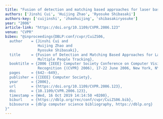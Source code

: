 ```yaml
---
title: "Fusion of detection and matching based approaches for laser based multiple people tracking"
authors: ['Jinshi Cui', 'Huijing Zhao', 'Ryosuke Shibasaki']
authors-key: ['cuijinshi', 'zhaohuijing', 'shibasakiryosuke']
year: "2006"
article-link: "https://doi.org/10.1109/CVPR.2006.123"
venue: "CVPR"
bibex: "@inproceedings{DBLP:conf/cvpr/CuiZS06,
  author    = {Jinshi Cui and
               Huijing Zhao and
               Ryosuke Shibasaki},
  title     = {Fusion of Detection and Matching Based Approaches for Laser Based
               Multiple People Tracking},
  booktitle = {2006 {IEEE} Computer Society Conference on Computer Vision and Pattern
               Recognition {(CVPR} 2006), 17-22 June 2006, New York, NY, {USA}},
  pages     = {642--649},
  publisher = {{IEEE} Computer Society},
  year      = {2006},
  url       = {https://doi.org/10.1109/CVPR.2006.123},
  doi       = {10.1109/CVPR.2006.123},
  timestamp = {Wed, 16 Oct 2019 14:14:50 +0200},
  biburl    = {https://dblp.org/rec/conf/cvpr/CuiZS06.bib},
  bibsource = {dblp computer science bibliography, https://dblp.org}
}"
---
```

